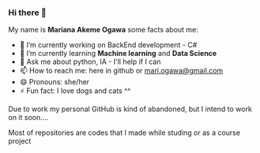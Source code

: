 ### Hi there 👋

My name is **Mariana Akeme Ogawa**
some facts about me: 
- 🔭 I’m currently working on BackEnd development - C#
- 🌱 I’m currently learning **Machine learning** and **Data Science**
- 💬 Ask me about python, IA - I'll help if I can
- 📫 How to reach me: here in github or mari.ogawa@gmail.com
- 😄 Pronouns: she/her
- ⚡ Fun fact: I love dogs and cats ^^
 
Due to work my personal GitHub is kind of abandoned, but I intend to work on it soon....

Most of repositories are codes that I made while studing or as a course project

<!--
**akeme/akeme** is a ✨ _special_ ✨ repository because its `README.md` (this file) appears on your GitHub profile.

Here are some ideas to get you started:

- 🔭 I’m currently working on ...
- 🌱 I’m currently learning ...
- 👯 I’m looking to collaborate on ...
- 🤔 I’m looking for help with ...
- 💬 Ask me about ...
- 📫 How to reach me: ...

- ⚡ Fun fact: ...
-->

